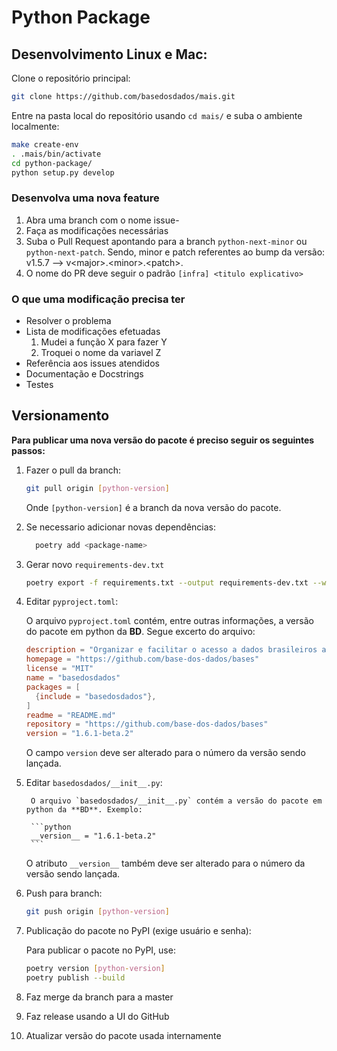 # Python Package

## Desenvolvimento Linux e Mac: 

Clone o repositório principal:

```sh
git clone https://github.com/basedosdados/mais.git
```
Entre na pasta local do repositório usando `cd mais/` e suba o ambiente localmente:

```sh
make create-env
. .mais/bin/activate
cd python-package/
python setup.py develop
```

### Desenvolva uma nova feature

1. Abra uma branch com o nome issue-<X>
2. Faça as modificações necessárias
3. Suba o Pull Request apontando para a branch `python-next-minor` ou `python-next-patch`. 
    Sendo, minor e patch referentes ao bump da versão: v1.5.7 --> v\<major>.\<minor>.\<patch>.
4. O nome do PR deve seguir o padrão
    `[infra] <titulo explicativo>`


### O que uma modificação precisa ter

  
- Resolver o problema
- Lista de modificações efetuadas
    1. Mudei a função X para fazer Y
    2. Troquei o nome da variavel Z
- Referência aos issues atendidos
- Documentação e Docstrings
- Testes
  

## Versionamento

**Para publicar uma nova versão do pacote é preciso seguir os seguintes passos:**

1. Fazer o pull da branch:

    ```bash
    git pull origin [python-version]
    ```
  
    Onde `[python-version]` é a branch da nova versão do pacote.

2. Se necessario adicionar novas dependências:
    ```bash
      poetry add <package-name>
    ```

3. Gerar novo `requirements-dev.txt` 

    ```bash
    poetry export -f requirements.txt --output requirements-dev.txt --without-hashes
    ```

4. Editar `pyproject.toml`:

    O arquivo `pyproject.toml` contém, entre outras informações, a versão do pacote em python da **BD**. Segue excerto do arquivo:

    ```toml
    description = "Organizar e facilitar o acesso a dados brasileiros através de tabelas públicas no BigQuery."
    homepage = "https://github.com/base-dos-dados/bases"
    license = "MIT"
    name = "basedosdados"
    packages = [
      {include = "basedosdados"},
    ]
    readme = "README.md"
    repository = "https://github.com/base-dos-dados/bases"
    version = "1.6.1-beta.2"
    ```
    
    O campo `version` deve ser alterado para o número da versão sendo lançada.

5. Editar `basedosdados/__init__.py`:
    
        O arquivo `basedosdados/__init__.py` contém a versão do pacote em python da **BD**. Exemplo:
    
        ```python
        __version__ = "1.6.1-beta.2"
        ```
    
   O atributo `__version__` também deve ser alterado para o número da versão sendo lançada.

6. Push para branch:

    ```bash
    git push origin [python-version]
    ```

7. Publicação do pacote no PyPI (exige usuário e senha):

    Para publicar o pacote no PyPI, use:
    
    ```bash
    poetry version [python-version]
    poetry publish --build
    ```

8. Faz merge da branch para a master
9. Faz release usando a UI do GitHub
10. Atualizar versão do pacote usada internamente
